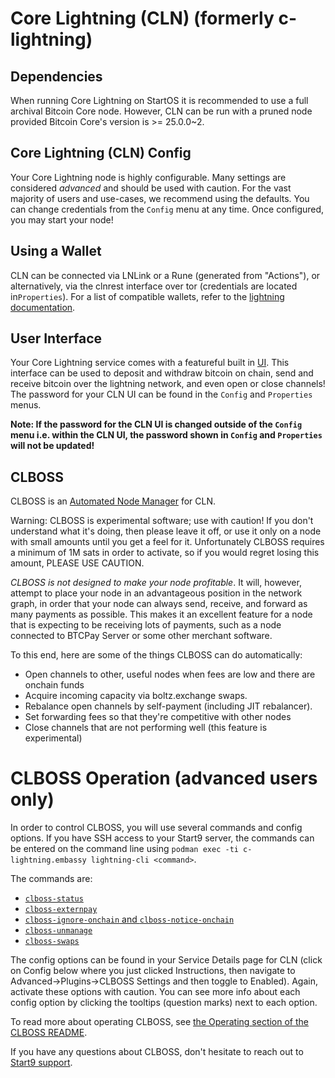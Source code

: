 # Core Lightning (CLN) (formerly c-lightning)

## Dependencies

When running Core Lightning on StartOS it is recommended to use a full archival Bitcoin Core node. However, CLN can be run with a pruned node provided Bitcoin Core's version is >= 25.0.0~2.

## Core Lightning (CLN) Config

Your Core Lightning node is highly configurable. Many settings are considered
_advanced_ and should be used with caution. For the vast majority of users and
use-cases, we recommend using the defaults. You can change credentials from the
`Config` menu at any time. Once configured, you may start your node!

## Using a Wallet

CLN can be connected via LNLink or a Rune (generated from "Actions"), or alternatively, via the clnrest interface over tor (credentials are located in`Properties`). For a list of compatible wallets, refer to the
<a href="https://docs.start9.com/0.3.5.x/service-guides/lightning/index" target="_blank">lightning documentation</a>.

## User Interface

Your Core Lightning service comes with a featureful built in [UI](https://github.com/ElementsProject/cln-application). This interface can be used to deposit and withdraw bitcoin on chain, send and receive bitcoin over the lightning network, and even open or close channels! The password for your CLN UI can be found in the `Config` and `Properties` menus.

**Note: If the password for the CLN UI is changed outside of the `Config` menu i.e. within the CLN UI, the password shown in `Config` and `Properties` will not be updated!**

## CLBOSS

CLBOSS is an [Automated Node Manager](https://github.com/ZmnSCPxj/clboss) for
CLN.

Warning: CLBOSS is experimental software; use with caution! If you don't
understand what it's doing, then please leave it off, or use it only on a node
with small amounts until you get a feel for it. Unfortunately CLBOSS requires a
minimum of 1M sats in order to activate, so if you would regret losing this
amount, PLEASE USE CAUTION.

_CLBOSS is not designed to make your node profitable_. It will, however, attempt
to place your node in an advantageous position in the network graph, in order
that your node can always send, receive, and forward as many payments as
possible. This makes it an excellent feature for a node that is expecting to be
receiving lots of payments, such as a node connected to BTCPay Server or some
other merchant software.

To this end, here are some of the things CLBOSS can do automatically:

- Open channels to other, useful nodes when fees are low and there are onchain
  funds
- Acquire incoming capacity via boltz.exchange swaps.
- Rebalance open channels by self-payment (including JIT rebalancer).
- Set forwarding fees so that they're competitive with other nodes
- Close channels that are not performing well (this feature is experimental)

# CLBOSS Operation **(advanced users only)**

In order to control CLBOSS, you will use several commands and config options. If
you have SSH access to your Start9 server, the commands can be entered on the command
line using `podman exec -ti c-lightning.embassy lightning-cli <command>`.

The commands are:

- [`clboss-status`](https://github.com/ZmnSCPxj/clboss#clboss-status)
- [`clboss-externpay`](https://github.com/ZmnSCPxj/clboss#clboss-externpay)
- [`clboss-ignore-onchain` and `clboss-notice-onchain`](https://github.com/ZmnSCPxj/clboss#clboss-ignore-onchain-clboss-notice-onchain)
- [`clboss-unmanage`](https://github.com/ZmnSCPxj/clboss#clboss-unmanage)
- [`clboss-swaps`](https://github.com/ZmnSCPxj/clboss#clboss-swaps)

The config options can be found in your Service Details page for CLN (click on
Config below where you just clicked Instructions, then navigate to
Advanced->Plugins->CLBOSS Settings and then toggle to Enabled). Again, activate
these options with caution. You can see more info about each config option by
clicking the tooltips (question marks) next to each option.

To read more about operating CLBOSS, see
[the Operating section of the CLBOSS README](https://github.com/ZmnSCPxj/clboss#operating).

If you have any questions about CLBOSS, don't hesitate to reach out to
[Start9 support](https://start9.com/latest/support/contact).
